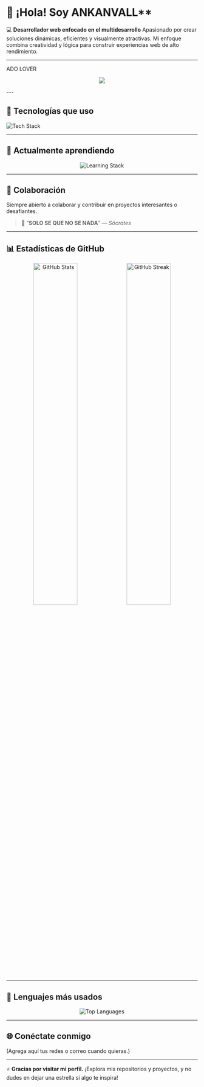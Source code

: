 # 👋 ¡Hola! Soy ANKANVALL**

💻 **Desarrollador web enfocado en el multidesarrollo**
Apasionado por crear soluciones dinámicas, eficientes y visualmente atractivas. Mi enfoque combina creatividad y lógica para construir experiencias web de alto rendimiento.

---
ADO LOVER 

<p align="center">
  <a href="https://github.com/kittinan/spotify-github-profile">
    <img src="https://spotify-github-profile.kittinanx.com/api/view?uid=12120788821&cover_image=true&theme=default&show_offline=false&background_color=121212&interchange=true">
  </a>
</p>
---

## 🚀 Tecnologías que uso

<p align="left">
  <img src="https://skillicons.dev/icons?i=php,laravel,js,tailwind,python,java" alt="Tech Stack" />
</p>

---

## 🌱 Actualmente aprendiendo

<p align="center">
  <img src="https://skillicons.dev/icons?i=cpp,cs,linux" alt="Learning Stack" />
</p>

---

## 🤝 Colaboración

Siempre abierto a colaborar y contribuir en proyectos interesantes o desafiantes.

> 💬 “**SOLO SE QUE NO SE NADA**” — *Sócrates*

---

## 📊 Estadísticas de GitHub

<p align="center">
  <img src="https://github-readme-stats.vercel.app/api?username=AnkanVall&show_icons=true&theme=tokyonight" alt="GitHub Stats" width="48%" />
  <img src="https://github-readme-streak-stats.herokuapp.com?user=AnkanVall&theme=tokyonight&hide_border=false" alt="GitHub Streak" width="48%" />
</p>

---

## 🧰 Lenguajes más usados

<p align="center">
  <img src="https://github-readme-stats.vercel.app/api/top-langs/?username=AnkanVall&layout=compact&theme=tokyonight" alt="Top Languages" />
</p>

---

## 🌐 Conéctate conmigo

(Agrega aquí tus redes o correo cuando quieras.)

---

⭐ **Gracias por visitar mi perfil.**
¡Explora mis repositorios y proyectos, y no dudes en dejar una estrella si algo te inspira!
